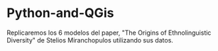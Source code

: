 # Python-and-QGis
Replicaremos los 6 modelos del paper, "The Origins of Ethnolinguistic Diversity" de Stelios Miranchopulos utilizando sus datos.
